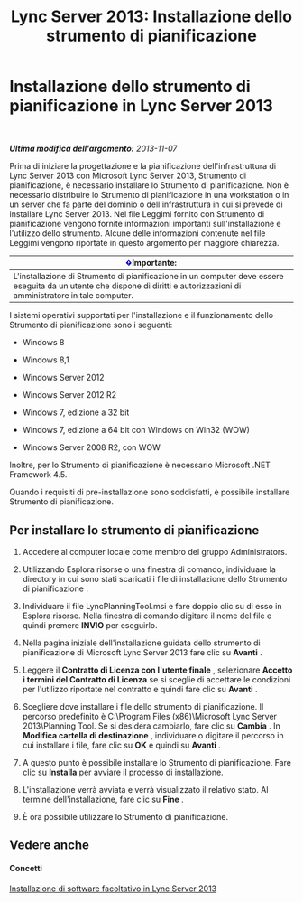 ﻿---
title: 'Lync Server 2013: Installazione dello strumento di pianificazione'
TOCTitle: Installazione dello strumento di pianificazione
ms:assetid: ebdc9e26-4b22-4b02-85b9-7462bcfe7c93
ms:mtpsurl: https://technet.microsoft.com/it-it/library/Gg615046(v=OCS.15)
ms:contentKeyID: 52062467
ms.date: 08/24/2015
mtps_version: v=OCS.15
ms.translationtype: HT
---

# Installazione dello strumento di pianificazione in Lync Server 2013

 

_**Ultima modifica dell'argomento:** 2013-11-07_

Prima di iniziare la progettazione e la pianificazione dell'infrastruttura di Lync Server 2013 con Microsoft Lync Server 2013, Strumento di pianificazione, è necessario installare lo Strumento di pianificazione. Non è necessario distribuire lo Strumento di pianificazione in una workstation o in un server che fa parte del dominio o dell'infrastruttura in cui si prevede di installare Lync Server 2013. Nel file Leggimi fornito con Strumento di pianificazione vengono fornite informazioni importanti sull'installazione e l'utilizzo dello strumento. Alcune delle informazioni contenute nel file Leggimi vengono riportate in questo argomento per maggiore chiarezza.

<table>
<thead>
<tr class="header">
<th><img src="images/Gg412908.important(OCS.15).gif" title="important" alt="important" />Importante:</th>
</tr>
</thead>
<tbody>
<tr class="odd">
<td>L'installazione di Strumento di pianificazione in un computer deve essere eseguita da un utente che dispone di diritti e autorizzazioni di amministratore in tale computer.</td>
</tr>
</tbody>
</table>


I sistemi operativi supportati per l'installazione e il funzionamento dello Strumento di pianificazione sono i seguenti:

  - Windows 8

  - Windows 8,1

  - Windows Server 2012

  - Windows Server 2012 R2

  - Windows 7, edizione a 32 bit

  - Windows 7, edizione a 64 bit con Windows on Win32 (WOW)

  - Windows Server 2008 R2, con WOW

Inoltre, per lo Strumento di pianificazione è necessario Microsoft .NET Framework 4.5.

Quando i requisiti di pre-installazione sono soddisfatti, è possibile installare Strumento di pianificazione.

## Per installare lo strumento di pianificazione

1.  Accedere al computer locale come membro del gruppo Administrators.

2.  Utilizzando Esplora risorse o una finestra di comando, individuare la directory in cui sono stati scaricati i file di installazione dello Strumento di pianificazione .

3.  Individuare il file LyncPlanningTool.msi e fare doppio clic su di esso in Esplora risorse. Nella finestra di comando digitare il nome del file e quindi premere **INVIO** per eseguirlo.

4.  Nella pagina iniziale dell'installazione guidata dello strumento di pianificazione di Microsoft Lync Server 2013 fare clic su **Avanti** .

5.  Leggere il **Contratto di Licenza con l'utente finale** , selezionare **Accetto i termini del Contratto di Licenza** se si sceglie di accettare le condizioni per l'utilizzo riportate nel contratto e quindi fare clic su **Avanti** .

6.  Scegliere dove installare i file dello strumento di pianificazione. Il percorso predefinito è C:\\Program Files (x86)\\Microsoft Lync Server 2013\\Planning Tool. Se si desidera cambiarlo, fare clic su **Cambia** . In **Modifica cartella di destinazione** , individuare o digitare il percorso in cui installare i file, fare clic su **OK** e quindi su **Avanti** .

7.  A questo punto è possibile installare lo Strumento di pianificazione. Fare clic su **Installa** per avviare il processo di installazione.

8.  L'installazione verrà avviata e verrà visualizzato il relativo stato. Al termine dell'installazione, fare clic su **Fine** .

9.  È ora possibile utilizzare lo Strumento di pianificazione.

## Vedere anche

#### Concetti

[Installazione di software facoltativo in Lync Server 2013](lync-server-2013-installing-optional-software.md)

